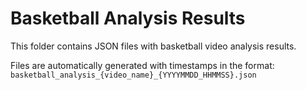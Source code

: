 # Basketball Analysis Results

This folder contains JSON files with basketball video analysis results.

Files are automatically generated with timestamps in the format:
`basketball_analysis_{video_name}_{YYYYMMDD_HHMMSS}.json`
